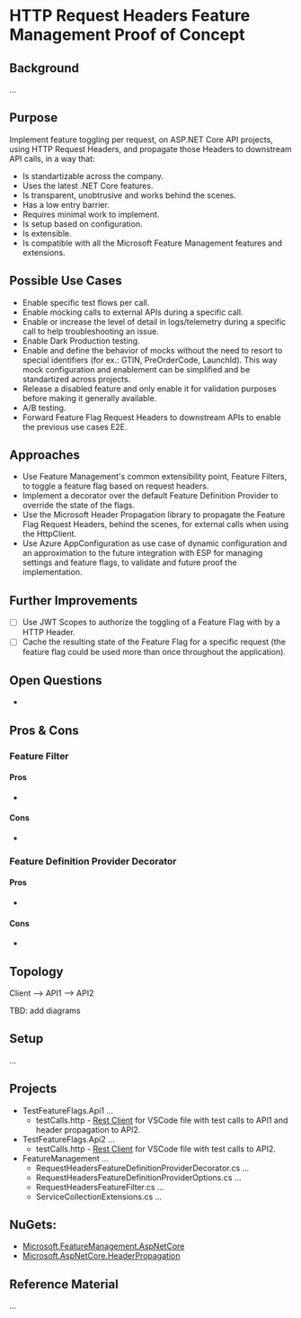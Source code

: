 # HTTP Request Headers Feature Management Proof of Concept
## Background
...
## Purpose
Implement feature toggling per request, on ASP.NET Core API projects, using HTTP Request Headers, and propagate those Headers to downstream API calls, in a way that:
- Is standartizable across the company.
- Uses the latest .NET Core features.
- Is transparent, unobtrusive and works behind the scenes.
- Has a low entry barrier.
- Requires minimal work to implement.
- Is setup based on configuration.
- Is extensible.
- Is compatible with all the Microsoft Feature Management features and extensions.
## Possible Use Cases
- Enable specific test flows per call.
- Enable mocking calls to external APIs during a specific call.
- Enable or increase the level of detail in logs/telemetry during a specific call to help troubleshooting an issue.
- Enable Dark Production testing.
- Enable and define the behavior of mocks without the need to resort to special identifiers (for ex.: GTIN, PreOrderCode, LaunchId). This way mock configuration and enablement can be simplified and be standartized across projects.
- Release a disabled feature and only enable it for validation purposes before making it generally available. 
- A/B testing.
- Forward Feature Flag Request Headers to downstream APIs to enable the previous use cases E2E.
## Approaches
- Use Feature Management's common extensibility point, Feature Filters, to toggle a feature flag based on request headers.
- Implement a decorator over the default Feature Definition Provider to override the state of the flags.
- Use the Microsoft Header Propagation library to propagate the Feature Flag Request Headers, behind the scenes, for external calls when using the HttpClient.
- Use Azure AppConfiguration as use case of dynamic configuration and an approximation to the future integration with ESP for managing settings and feature flags, to validate and future proof the implementation. 
## Further Improvements
- [ ] Use JWT Scopes to authorize the toggling of a Feature Flag with by a HTTP Header.
- [ ] Cache the resulting state of the Feature Flag for a specific request (the feature flag could be used more than once throughout the application).
## Open Questions
-
## Pros & Cons
### Feature Filter
#### Pros
- 
#### Cons
- 
### Feature Definition Provider Decorator
#### Pros
- 
#### Cons
- 
## Topology
Client --> API1 --> API2

TBD: add diagrams
## Setup
...
## Projects
- TestFeatureFlags.Api1 ...
  - testCalls.http - [Rest Client](https://marketplace.visualstudio.com/items?itemName=humao.rest-client) for VSCode file with test calls to API1 and header propagation to API2.
- TestFeatureFlags.Api2 ...
  - testCalls.http - [Rest Client](https://marketplace.visualstudio.com/items?itemName=humao.rest-client) for VSCode file with test calls to API2.
- FeatureManagement ...
  - RequestHeadersFeatureDefinitionProviderDecorator.cs ...
  - RequestHeadersFeatureDefinitionProviderOptions.cs ...
  - RequestHeadersFeatureFilter.cs ...
  - ServiceCollectionExtensions.cs ...
## NuGets:
- [Microsoft.FeatureManagement.AspNetCore](https://www.nuget.org/packages/Microsoft.FeatureManagement.AspNetCore)
- [Microsoft.AspNetCore.HeaderPropagation](https://www.nuget.org/packages/Microsoft.AspNetCore.HeaderPropagation)
## Reference Material
...
